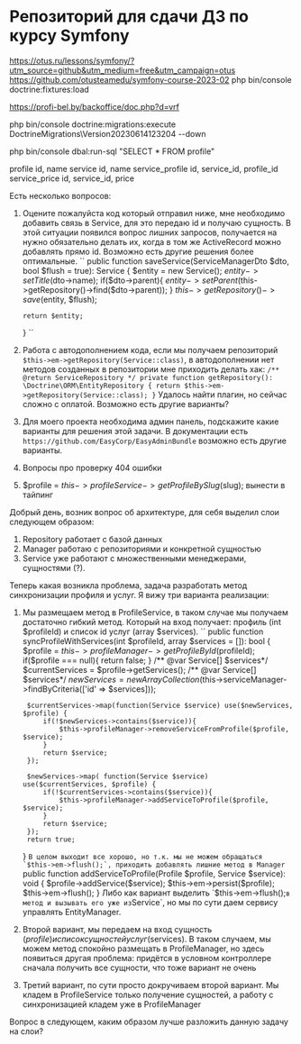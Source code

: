 # Репозиторий для сдачи ДЗ по курсу Symfony

https://otus.ru/lessons/symfony/?utm_source=github&utm_medium=free&utm_campaign=otus
https://github.com/otusteamedu/symfony-course-2023-02
php bin/console doctrine:fixtures:load

https://profi-bel.by/backoffice/doc.php?d=vrf


php bin/console doctrine:migrations:execute DoctrineMigrations\Version20230614123204 --down

php bin/console dbal:run-sql "SELECT * FROM profile" 

profile
id, name
service
id, name
service_profile
id, service_id, profile_id
service_price
id, service_id, price


Есть несколько вопросов:
1. Оцените пожалуйста код который отправил ниже, мне необходимо добавить связь в Service, для это передаю id и получаю сущность. В этой ситуации появился вопрос лишних запросов, получается на нужно обязательно делать их, когда в том же ActiveRecord можно добавлять прямо id. Возможно есть другие решения более оптимальные.
``
   public function saveService(ServiceManagerDto $dto, bool $flush = true): Service
   {
       $entity = new Service();
       $entity->setTitle($dto->name);
       if($dto->parent){
            $entity->setParent($this->getRepository()->find($dto->parent));
       }
       $this->getRepository()->save($entity, $flush);

       return $entity;
   }
``
2. Работа с автодополнением кода, если мы получаем репозиторий `$this->em->getRepository(Service::class)`, в автодополнении нет методов созданных в репозитории мне приходить делать хак:
``
   /** @return ServiceRepository */
   private function getRepository(): \Doctrine\ORM\EntityRepository
   {
      return $this->em->getRepository(Service::class);
   }
``
Удалось найти плагин, но сейчас сложно с оплатой. Возможно есть другие варианты?

3. Для моего проекта необходима админ панель, подскажите какие варианты для решения этой задачи. В документации есть `https://github.com/EasyCorp/EasyAdminBundle`
возможно есть другие варианты. 
1. Вопросы про проверку 404 ошибки
2. $profile = $this->profileService->getProfileBySlug($slug); вынести в тайпинг

Добрый день, возник вопрос об архитектуре, для себя выделил слои следующем образом:
1. Repository работает с базой данных
2. Manager работаю с репозиториями и конкретной сущностью
3. Service уже работают с множественными менеджерами, сущностями (?).

Теперь какая возникла проблема, задача разработать метод синхронизации профиля и услуг. Я вижу три варианта реализации:

1. Мы размещаем метод в ProfileService, в таком случае мы получаем достаточно гибкий метод. Который на вход получает: профиль (int $profileId) и список id услуг (array $services).
``
   public function syncProfileWithServices(int $profileId, array $services = []): bool
   {
       $profile = $this->profileManager->getProfileById($profileId);
       if($profile === null){
            return false;
       }
       /** @var Service[]  $services*/
       $currentServices = $profile->getServices();
       /** @var Service[]  $services*/
       $newServices = new ArrayCollection($this->serviceManager->findByCriteria(['id' => $services]));
    
        $currentServices->map(function(Service $service) use($newServices, $profile) {
            if(!$newServices->contains($service)){
                $this->profileManager->removeServiceFromProfile($profile, $service);
            }
            return $service;
        });

        $newServices->map( function(Service $service) use($currentServices, $profile) {
            if(!$currentServices->contains($service)){
                $this->profileManager->addServiceToProfile($profile, $service);
            }
            return $service;
        });
        return true;
   }
``
В целом выходит все хорошо, но т.к. мы не можем обращаться `$this->em->flush();`, приходить добавлять лишние метод в Manager
``
   public function addServiceToProfile(Profile $profile, Service $service): void
   {
       $profile->addService($service);
       $this->em->persist($profile);
       $this->em->flush();
   }
Либо как вариант выделить `$this->em->flush();` в метод и вызывать его уже из `Service`, но мы по сути даем сервису управлять EntityManager.

2. Второй вариант, мы передаем на вход сущность ($profile) и список сущностей услуг ($services). В таком случаем, мы можем метод спокойно размещать в ProfileManager, но здесь появиться другая проблема: придётся в условном контроллере сначала получить все сущности, что тоже вариант не очень

3. Третий вариант, по сути просто докручиваем второй вариант. Мы кладем в ProfileService только получение сущностей, а работу с синхронизацией кладем уже в ProfileManager

Вопрос в следующем, каким образом лучше разложить данную задачу на слои?
